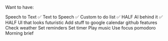 Want to have:

Speech to Text ✅
Text to Speech ✅
Custom to do list ✅ HALF 
AI behind it ✅ HALF
UI that looks futuristic
Add stuff to google calendar
github features
Check weather
Set reminders
Set timer
Play music
Use focus pomodoro
Morning brief